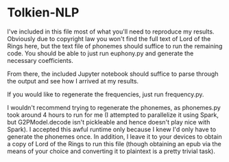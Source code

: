 # Tolkien-NLP

I've included in this file most of what you'll need to reproduce my results. Obviously due to copyright law you won't find the full text of Lord of the Rings here, but the text file of phonemes should suffice to run the remaining code. You should be able to just run euphony.py and generate the necessary coefficients.

From there, the included Jupyter notebook should suffice to parse through the output and see how I arrived at my results.

If you would like to regenerate the frequencies, just run frequency.py. 

I wouldn't recommend trying to regenerate the phonemes, as phonemes.py took around 4 hours to run for me (I attempted to parallelize it using Spark, but G2PModel.decode isn't pickleable and hence doesn't play nice with Spark). I accepted this awful runtime only because I knew I'd only have to generate the phonemes once. In addition, I leave it to your devices to obtain a copy of Lord of the Rings to run this file (though obtaining an epub via the means of your choice and converting it to plaintext is a pretty trivial task).